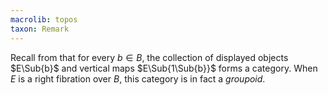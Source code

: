```yaml
---
macrolib: topos
taxon: Remark
---
```


Recall from [](frct-0005) that for every $b\in B$, the collection of displayed
objects $E\Sub{b}$ and vertical maps $E\Sub{1\Sub{b}}$ forms a category. When $E$ is
a right fibration over $B$, this category is in fact a *groupoid*.
